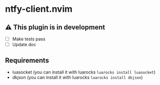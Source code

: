 # ntfy-client.nvim

## ⚠️ This plugin is in development

- [ ] Make tests pass 
- [ ] Update doc

## Requirements
- luasocket (you can install it with luarocks `luarocks install luasocket`)
- dkjson (you can install it with luarocks `luarocks install dkjson`)
